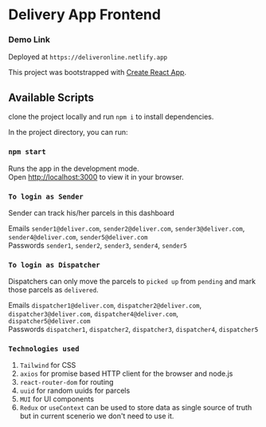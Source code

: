 # Delivery App Frontend

### Demo Link
Deployed at `https://deliveronline.netlify.app`

This project was bootstrapped with [Create React App](https://github.com/facebook/create-react-app).

## Available Scripts

clone the project locally and run `npm i` to install dependencies.

In the project directory, you can run:

### `npm start`

Runs the app in the development mode.\
Open [http://localhost:3000](http://localhost:3000) to view it in your browser.
 
### `To login as Sender`

Sender can track his/her parcels in this dashboard

Emails `sender1@deliver.com`, `sender2@deliver.com`, `sender3@deliver.com`, `sender4@deliver.com`, `sender5@deliver.com` \
Passwords `sender1`, `sender2`, `sender3`, `sender4`, `sender5`


### `To login as Dispatcher`

Dispatchers can only move the parcels to `picked up` from `pending` and mark those parcels as `delivered`.

Emails `dispatcher1@deliver.com`, `dispatcher2@deliver.com`, `dispatcher3@deliver.com`, `dispatcher4@deliver.com`, `dispatcher5@deliver.com` \
Passwords `dispatcher1`, `dispatcher2`, `dispatcher3`, `dispatcher4`, `dispatcher5`

### `Technologies used`
1. `Tailwind` for CSS
2. `axios` for promise based HTTP client for the browser and node.js
3. `react-router-dom` for routing
4. `uuid` for random uuids for parcels
5. `MUI` for UI components
6. `Redux` or `useContext` can be used to store data as single source of truth but in current scenerio we don't need to use it.
